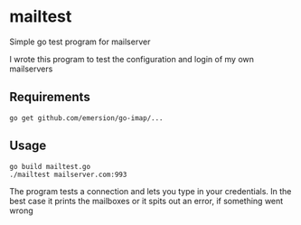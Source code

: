 # mailtest

Simple go test program for mailserver

I wrote this program to test the configuration and login of my own mailservers

## Requirements

    go get github.com/emersion/go-imap/...

## Usage

    go build mailtest.go
    ./mailtest mailserver.com:993

The program tests a connection and lets you type in your credentials. In the best case it prints the mailboxes or it spits out an error, if something went wrong

